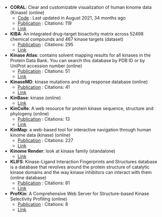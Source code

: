 - **CORAL**: Clear and customizable visualization of human kinome data (Kinase) (online)
	- [Code](https://github.com/dphansti/CORAL) : Last updated in August 2021, 34 months ago
	- [Publication](http://dx.doi.org/10.1016/j.cels.2018.07.001) : Citations: 119
	- [Link](http://phanstiel-lab.med.unc.edu/CORAL/)
- **KIBA**: An integrated drug–target bioactivity matrix across 52498 chemical compounds and 467 kinase targets (dataset)
	- [Publication](https://doi.org/doi:10.1021/ci400709d) : Citations: 295
	- [Link](https://researchportal.helsinki.fi/fi/datasets/kiba-a-benchmark-dataset-for-drug-target-prediction)
- **Kinase Atlas**: contains solvent mapping results for all kinases in the Protein Data Bank. You can search this database by PDB ID or by UniProt accession number (online)
	- [Publication](https://doi.org/10.1021/acs.jmedchem.9b00089) : Citations: 51
	- [Link](https://kinase-atlas.bu.edu/)
- **KinaseMD**: kinase mutations and drug response database (online)
	- [Publication](https://doi.org/10.1093/nar/gkaa945) : Citations: 41
	- [Link](https://bioinfo.uth.edu/kmd/)
- **KinBase**: kinase (online)
	- [Link](http://kinase.com/web/current/kinbase/)
- **KinCoRe**: A web resource for protein kinase sequence, structure and phylogeny (online)
	- [Publication](https://doi.org/10.1101/2023.07.21.550125) : Citations: 13
	- [Link](http://dunbrack.fccc.edu/kincore/)
- **KinMap**: a web-based tool for interactive navigation through human kinome data (kinase) (online)
	- [Publication](https://doi.org/10.1186/s12859-016-1433-7) : Citations: 227
	- [Link](http://www.kinhub.org/kinmap/)
- **Kinome Render**: look at kinase family (standalone)
	- [Link](http://biophys.umontreal.ca/nrg/resources.html)
- **KLIFS**: Kinase-Ligand Interaction Fingerprints and Structures database is a database that revolves around the protein structure of catalytic kinase domains and the way kinase inhibitors can interact with them (online database)
	- [Publication](https://doi.org/10.1093/nar/gkaa895) : Citations: 81
	- [Link](https://klifs.vu-compmedchem.nl/)
- **ProfKin**: A Comprehensive Web Server for Structure-based Kinase Selectivity Profiling (online)
	- [Publication](https://doi.org/10.1016/j.ejmech.2021.113772) : Citations: 8
	- [Link](http://www.lilab-ecust.cn/profkin/)
